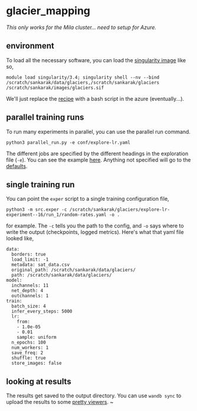 # glacier_mapping 

_This only works for the Mila cluster... need to setup for Azure._

## environment

To load all the necessary software, you can load the [singularity image](https://drive.google.com/open?id=1Dbd1Wae_Jf6BdhV2LkMaGjO8MwK5Lw4r) like so, 

```
module load singularity/3.4; singularity shell --nv --bind /scratch/sankarak/data/glaciers,/scratch/sankarak/glaciers /scratch/sankarak/images/glaciers.sif
```

We'll just replace the [recipe](https://github.com/Sh-imaa/glacier_mapping/blob/master/cluster/glaciers.def) with a bash script in the azure (eventually...).

## parallel training runs

To run many experiments in parallel, you can use the parallel run command. 

```
python3 parallel_run.py -e conf/explore-lr.yaml
```

The different jobs are specified by the different headings in the exploration file (`-e`). You can see the example [here](https://github.com/Sh-imaa/glacier_mapping/blob/master/conf/explore-lr.yaml). Anything not specified will go to the [defaults](https://github.com/Sh-imaa/glacier_mapping/blob/master/shared/defaults.yaml).

## single training run

You can point the `exper` script to a single training configuration file,

```
python3 -m src.exper -c /scratch/sankarak/glaciers/explore-lr-experiment--16/run_1/random-rates.yaml -o .
```

for example. The `-c` tells you the path to the config, and `-o` says where to write the output (checkpoints, logged metrics). Here's what that yaml file looked like,
```
data:
  borders: true
  load_limit: -1
  metadata: sat_data.csv
  original_path: /scratch/sankarak/data/glaciers/
  path: /scratch/sankarak/data/glaciers/
model:
  inchannels: 11
  net_depth: 4
  outchannels: 1
train:
  batch_size: 4
  infer_every_steps: 5000
  lr:
    from:
    - 1.0e-05
    - 0.01
    sample: uniform
  n_epochs: 100
  num_workers: 1
  save_freq: 2
  shuffle: true
  store_images: false
```

## looking at results

The results get saved to the output directory. You can use `wandb sync` to upload the results to some [pretty viewers](https://app.wandb.ai/krisrs1128/glacier_mapping/runs/rsii7qj6?workspace=default).
~
